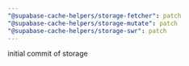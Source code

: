 ```yaml
---
"@supabase-cache-helpers/storage-fetcher": patch
"@supabase-cache-helpers/storage-mutate": patch
"@supabase-cache-helpers/storage-swr": patch
---
```


initial commit of storage
